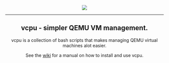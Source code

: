 <p align="center">
  <img src="https://cdn.discordapp.com/attachments/922007871477141514/1099601913063944222/vcpu_logo.png">
</p>
<hr>
<h2 align="center">vcpu - simpler QEMU VM management.</h2>
<p align="center">vcpu is a collection of bash scripts that makes managing QEMU virtual machines alot easier.</p>


<p align="center">See the <a href="https://github.com/z-izz/vcpu/wiki">wiki</a> for a manual on how to install and use vcpu.</p>
